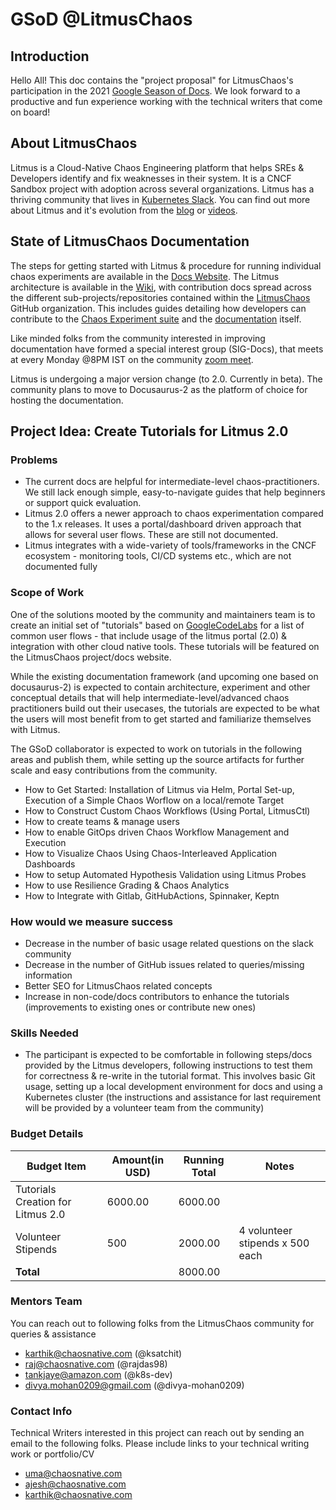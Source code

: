# GSoD @LitmusChaos

## Introduction

Hello All! This doc contains the "project proposal" for LitmusChaos's participation in the 2021 [Google Season of Docs](https://developers.google.com/season-of-docs). We look forward to a productive and fun experience working with the technical writers that come on board! 

## About LitmusChaos

Litmus is a Cloud-Native Chaos Engineering platform that helps SREs & Developers identify and fix weaknesses in their system. It is a CNCF
Sandbox project with adoption across several organizations. Litmus has a thriving community that lives in [Kubernetes Slack](https://kubernetes.slack.com/?redir=%2Farchives%2FCNXNB0ZTN). You can find out more about Litmus and it's evolution from the [blog](https://dev.to/t/litmuschaos) or [videos](https://www.youtube.com/playlist?list=PLmM1fgu30seVGFyNIEyDgAq6KnzgW2p3m). 

## State of LitmusChaos Documentation 

The steps for getting started with Litmus & procedure for running individual chaos experiments are available in the [Docs Website](https://docs.litmuschaos.io). The Litmus architecture is available in the [Wiki](https://github.com/litmuschaos/litmus/wiki/Litmus-Architecture), with contribution docs
spread across the different sub-projects/repositories contained within the [LitmusChaos](https://github.com/litmuschaos) GitHub organization. This includes
guides detailing how developers can contribute to the [Chaos Experiment suite](https://github.com/litmuschaos/litmus-go/tree/master/contribute/developer-guide) and the [documentation](https://github.com/litmuschaos/litmus-docs/blob/master/CONTRIBUTING.md) itself. 

Like minded folks from the community interested in improving documentation have formed a special interest group (SIG-Docs), that meets at every Monday @8PM IST on the community [zoom meet](https://zoom.us/j/91358162694). 

Litmus is undergoing a major version change (to 2.0. Currently in beta). The community plans to move to Docusaurus-2 as the platform of choice for hosting the documentation. 

## Project Idea: Create Tutorials for Litmus 2.0 

### Problems

- The current docs are helpful for intermediate-level chaos-practitioners. We still lack enough simple, easy-to-navigate guides that help beginners 
or support quick evaluation. 
- Litmus 2.0 offers a newer approach to chaos experimentation compared to the 1.x releases. It uses a portal/dashboard driven approach that allows for 
several user flows. These are still not documented. 
- Litmus integrates with a wide-variety of tools/frameworks in the CNCF ecosystem - monitoring tools, CI/CD systems etc., which are not documented fully

### Scope of Work

One of the solutions mooted by the community and maintainers team is to create an initial set of "tutorials" based on [GoogleCodeLabs](https://github.com/googlecodelabs/tools) for a list of common user flows - that include usage of the litmus portal (2.0) & integration with other cloud native tools. These tutorials will be featured on the LitmusChaos project/docs website. 

While the existing documentation framework (and upcoming one based on docusaurus-2) is expected to contain architecture, experiment and other conceptual 
details that will help intermediate-level/advanced chaos practitioners build out their usecases, the tutorials are expected to be what the users will most 
benefit from to get started and familiarize themselves with Litmus. 

The GSoD collaborator is expected to work on tutorials in the following areas and publish them, while setting up the source artifacts for further scale 
and easy contributions from the community. 

- How to Get Started: Installation of Litmus via Helm, Portal Set-up, Execution of a Simple Chaos Worflow on a local/remote Target
- How to Construct Custom Chaos Workflows (Using Portal, LitmusCtl)
- How to create teams & manage users
- How to enable GitOps driven Chaos Workflow Management and Execution
- How to Visualize Chaos Using Chaos-Interleaved Application Dashboards
- How to setup Automated Hypothesis Validation using Litmus Probes
- How to use Resilience Grading & Chaos Analytics
- How to Integrate with Gitlab, GitHubActions, Spinnaker, Keptn

### How would we measure success

- Decrease in the number of basic usage related questions on the slack community
- Decrease in the number of GitHub issues related to queries/missing information
- Better SEO for LitmusChaos related concepts 
- Increase in non-code/docs contributors to enhance the tutorials (improvements to existing ones or contribute new ones)

### Skills Needed

- The participant is expected to be comfortable in following steps/docs provided by the Litmus developers, following instructions to test them 
for correctness & re-write in the tutorial format. This involves basic Git usage, setting up a local development environment for docs and using
a Kubernetes cluster (the instructions and assistance for last requirement will be provided by a volunteer team from the community)

### Budget Details

|Budget Item|Amount(in USD)|Running Total| Notes |
------------|------|-------------|-------|
|Tutorials Creation for Litmus 2.0| 6000.00 | 6000.00 |  |
|Volunteer Stipends | 500 | 2000.00 | 4 volunteer stipends x 500 each |
|**Total** | | 8000.00 | | 

### Mentors Team 

You can reach out to following folks from the LitmusChaos community for queries &  assistance

- karthik@chaosnative.com (@ksatchit)
- raj@chaosnative.com (@rajdas98)
- tankjaye@amazon.com (@k8s-dev)
- divya.mohan0209@gmail.com (@divya-mohan0209)

### Contact Info

Technical Writers interested in this project can reach out by sending an email to the following folks. Please include links to your technical writing
work or portfolio/CV

- uma@chaosnative.com
- ajesh@chaosnative.com
- karthik@chaosnative.com

